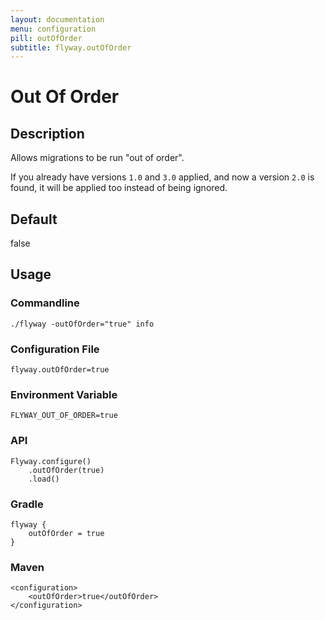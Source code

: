```yaml
---
layout: documentation
menu: configuration
pill: outOfOrder
subtitle: flyway.outOfOrder
---
```


# Out Of Order

## Description
Allows migrations to be run "out of order".

If you already have versions `1.0` and `3.0` applied, and now a version `2.0` is found, it will be applied too instead of being ignored.

## Default
false

## Usage

### Commandline
```
./flyway -outOfOrder="true" info
```

### Configuration File
```
flyway.outOfOrder=true
```

### Environment Variable
```
FLYWAY_OUT_OF_ORDER=true
```

### API
```
Flyway.configure()
    .outOfOrder(true)
    .load()
```

### Gradle
```
flyway {
    outOfOrder = true
}
```

### Maven
```
<configuration>
    <outOfOrder>true</outOfOrder>
</configuration>
```